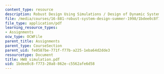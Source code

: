 ```yaml
---
content_type: resource
description: Robust Design Using Simulations / Design of Dynamic Systems
file: /media/courses/16-881-robust-system-design-summer-1998/1bdee0c8f77320a8862ec5562afe6d58_HW8_simulation.pdf
file_type: application/pdf
learning_resource_types:
- Assignments
ocw_type: OCWFile
parent_title: Assignments
parent_type: CourseSection
parent_uid: fe0587be-771f-f77b-a225-1eba64d2dde3
resourcetype: Document
title: HW8_simulation.pdf
uid: 1bdee0c8-f773-20a8-862e-c5562afe6d58
---
```

